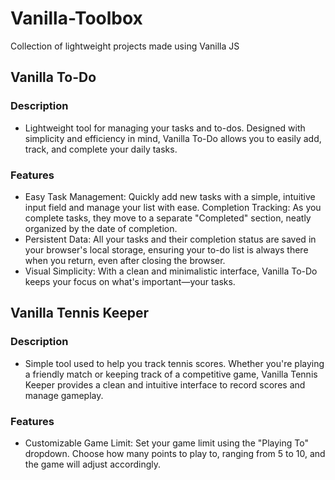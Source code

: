 # Vanilla-Toolbox
Collection of lightweight projects made using Vanilla JS

## Vanilla To-Do
### Description
- Lightweight tool for managing your tasks and to-dos. Designed with simplicity and efficiency in mind, Vanilla To-Do allows you to easily add, track, and complete your daily tasks.
### Features
- Easy Task Management: Quickly add new tasks with a simple, intuitive input field and manage your list with ease.
Completion Tracking: As you complete tasks, they move to a separate "Completed" section, neatly organized by the date of completion.
- Persistent Data: All your tasks and their completion status are saved in your browser's local storage, ensuring your to-do list is always there when you return, even after closing the browser.
- Visual Simplicity: With a clean and minimalistic interface, Vanilla To-Do keeps your focus on what's important—your tasks.

## Vanilla Tennis Keeper
### Description
- Simple tool used to help you track tennis scores. Whether you're playing a friendly match or keeping track of a competitive game, Vanilla Tennis Keeper provides a clean and intuitive interface to record scores and manage gameplay.
### Features
- Customizable Game Limit: Set your game limit using the "Playing To" dropdown. Choose how many points to play to, ranging from 5 to 10, and the game will adjust accordingly.